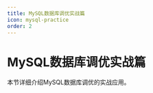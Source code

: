 ```yaml
---
title: MySQL数据库调优实战篇
icon: mysql-practice
order: 2
---
```


# MySQL数据库调优实战篇

本节详细介绍MySQL数据库调优的实战应用。

